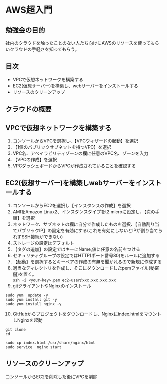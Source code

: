 # AWS超入門  
## 勉強会の目的  
社内のクラウドを触ったことのない人たち向けにAWSのリソースを使ってもらいクラウドの手軽さを知ってもらう。  

## 目次  
- VPCで仮想ネットワークを構築する  
- EC2(仮想サーバー)を構築し、webサーバーをインストールする  
- リソースのクリーンアップ  


## クラウドの概要  
## VPCで仮想ネットワークを構築する  
1. コンソールからVPCを選択し、【VPCウィザードの起動】を選択  
2. 【1個のパブリックサブネットを持つVPC】を選択  
3. VPC名、アベイラビリティゾーンの欄に任意のVPC名、ゾーンを入力
4. 【VPCの作成】を選択
5. VPCダッシュボードからVPCが作成されていることを確認する

## EC2(仮想サーバー)を構築しwebサーバーをインストールする  
1. コンソールからEC2を選択し【インスタンスの作成】を選択  
2. AMIをAmazon Linux2、インスタンスタイプをt2.microに設定し、【次の手順】を選択  
3. ネットワーク、サブネットの欄に自分で作成したものを選択、【自動割り当てパブリックIP】の設定を有効にする(これを有効にしないとIPが割り当てられずSSH接続ができない) 
4. ストレージの設定はデフォルト  
5. 【タグの追加】の設定ではキーにName,値に任意の名前をつける 
6. セキュリティグループの設定ではHTTP(ポート番号80)をルールに追加する  
7. 【起動】を選択するとキーペアの作成の有無を聞かれるので新規に作成する  
8. 適当なディレクトリを作成し、そこにダウンロードしたpemファイル(秘密鍵)を置く。  
`ssh -i <your-key>.pem ec2-user@xxx.xxx.xxx.xxx`
9. gitクライアントやNginxのインストール  

```
sudo yum  update -y
sudo yum install git -y
sudo yum install nginx -y
```

10. GitHubからプロジェクトをダウンロードし、Nginxにindex.htmlをマウントしNginxを起動  

```
git clone 
cd 

sudo cp index.html /usr/share/nginx/html 
sudo service  nginx start
```

## リソースのクリーンアップ  
コンソールからEC2を削除した後にVPCを削除


